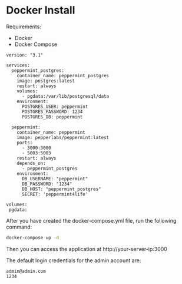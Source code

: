 # Docker Install

Requirements:

- Docker
- Docker Compose

```docker
version: "3.1"

services:
  peppermint_postgres:
    container_name: peppermint_postgres
    image: postgres:latest
    restart: always
    volumes:
      - pgdata:/var/lib/postgresql/data
    environment:
      POSTGRES_USER: peppermint
      POSTGRES_PASSWORD: 1234
      POSTGRES_DB: peppermint

  peppermint:
    container_name: peppermint
    image: pepperlabs/peppermint:latest
    ports:
      - 3000:3000
      - 5003:5003
    restart: always
    depends_on:
      - peppermint_postgres
    environment:
      DB_USERNAME: "peppermint"
      DB_PASSWORD: "1234"
      DB_HOST: "peppermint_postgres"
      SECRET: 'peppermint4life'

volumes:
 pgdata:
```

After you have created the docker-compose.yml file, run the following command:

```bash
docker-compose up -d
```

Then you can access the application at http://your-server-ip:3000

The default login credentials for the admin account are:

```
admin@admin.com
1234
```

